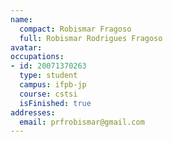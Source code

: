 ```yaml
---
name:
  compact: Robismar Fragoso
  full: Robismar Rodrigues Fragoso
avatar:
occupations:
- id: 20071370263
  type: student
  campus: ifpb-jp
  course: cstsi
  isFinished: true
addresses:
  email: prfrobismar@gmail.com
---
```

